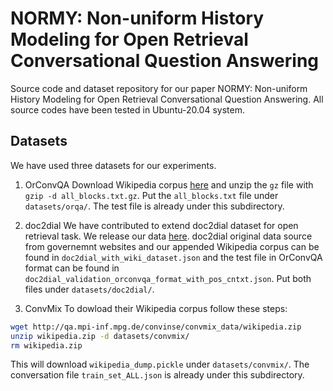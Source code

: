 # NORMY: Non-uniform History Modeling for Open Retrieval Conversational Question Answering
Source code and dataset repository for our paper NORMY: Non-uniform History Modeling for Open Retrieval Conversational Question Answering. All source codes have been tested in Ubuntu-20.04 system.

## Datasets
We have used three datasets for our experiments.

1. OrConvQA
Download Wikipedia corpus [here](https://ciir.cs.umass.edu/downloads/ORConvQA/all_blocks.txt.gz) and unzip the `gz` file with `gzip -d all_blocks.txt.gz`. Put the `all_blocks.txt` file under `datasets/orqa/`. The test file is already under this subdirectory.

2. doc2dial
We have contributed to extend doc2dial dataset for open retrieval task. We release our data [here](https://figshare.com/s/bf5ba94bc71b31fffdf2). doc2dial original data source from governemnt websites and our appended Wikipedia corpus can be found in `doc2dial_with_wiki_dataset.json` and the test file in OrConvQA format can be found in `doc2dial_validation_orconvqa_format_with_pos_cntxt.json`. Put both files under `datasets/doc2dial/`.

3. ConvMix
To dowload their Wikipedia corpus follow these steps:
```bash
wget http://qa.mpi-inf.mpg.de/convinse/convmix_data/wikipedia.zip
unzip wikipedia.zip -d datasets/convmix/
rm wikipedia.zip
```
This will download `wikipedia_dump.pickle` under `datasets/convmix/`. The conversation file `train_set_ALL.json` is already under this subdirectory. 
